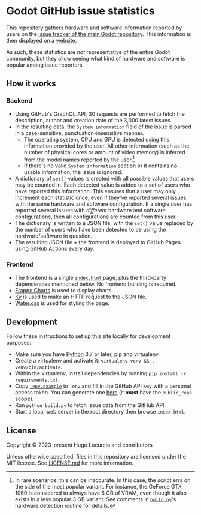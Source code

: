 # Godot GitHub issue statistics

This repository gathers hardware and software information reported by users on the
[issue tracker of the main Godot repository](https://github.com/godotengine/godot/issues).
This information is then displayed on a [website](https://godotengine.github.io/issue-stats/).

As such, these statistics are <em>not</em> representative of the entire Godot community,
but they allow seeing what kind of hardware and software is popular among issue reporters.

## How it works

### Backend

- Using GitHub's GraphQL API, 30 requests are performed to fetch the
  description, author and creation date of the 3,000 latest issues.
- In the resulting data, the `System information` field of the issue is parsed
  in a case-sensitive, punctuation-insensitive manner.
  - The operating system, CPU and GPU is detected using this information
    provided by the user. All other information (such as the number of physical
    cores or amount of video memory) is inferred from the model names reported
    by the user.[^1]
  - If there's no valid `System information` section or it contains no usable
    information, the issue is ignored.
- A dictionary of `set()` values is created with all possible values that users
  may be counted in. Each detected value is added to a set of users who have
  reported this information. This ensures that a user may only increment each
  statistic once, even if they've reported several issues with the same hardware
  and software configuration. If a single user has reported several issues with
  *different* hardware and software configurations, then all configurations are
  counted from this user.
- The dictionary is written to a JSON file, with the `set()` value replaced by
  the number of users who have been detected to be using the hardware/software
  in question.
- The resulting JSON file + the frontend is deployed to GitHub Pages using
  GitHub Actions every day.

[^1]: In rare scenarios, this can be inaccurate. In this case, the script errs
    on the side of the most popular variant. For instance, the GeForce GTX 1060
    is considered to always have 6 GB of VRAM, even though it also exists in a
    less popular 3 GB variant. See comments in [`build.py`](/build.py)'s
    hardware detection routine for details.

### Frontend

- The frontend is a single [`index.html`](/index.html) page, plus the
  third-party dependencies mentioned below. No frontend building is required.
- [Frappe Charts](https://frappe.io/charts) is used to display charts.
- [Ky](https://github.com/sindresorhus/ky) is used to make an HTTP request to the JSON file.
- [Water.css](https://watercss.kognise.dev/) is used for styling the page.

## Development

Follow these instructions to set up this site locally for development purposes:

- Make sure you have [Python](https://python.org) 3.7 or later, pip and virtualenv.
- Create a virtualenv and activate it: `virtualenv venv && . venv/bin/activate`.
- Within the virtualenv, install dependencies by running `pip install -r requirements.txt`.
- Copy [`.env.example`](/.env.example) to `.env` and fill in the GitHub API key
  with a personal access token. You can generate one
  [here](https://github.com/settings/tokens) (it **must** have the `public_repo` scope).
- Run `python build.py` to fetch issue data from the GitHub API.
- Start a local web server in the root directory then browse `index.html`.

## License

Copyright © 2023-present Hugo Locurcio and contributors

Unless otherwise specified, files in this repository are licensed under the
MIT license. See [LICENSE.md](LICENSE.md) for more information.
